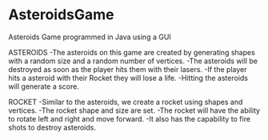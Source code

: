 # AsteroidsGame
Asteroids Game programmed in Java using a GUI

ASTEROIDS
-The asteroids on this game are created by generating shapes with a random size and a random number of vertices. 
-The asteroids will be destroyed as soon as the player hits them with their lasers.
-If the player hits a asteroid with their Rocket they will lose a life.
-Hitting the asteroids will generate a score. 

ROCKET
-Similar to the asteroids, we create a rocket using shapes and vertices. 
-The rocket shape and size are set.
-The rocket will have the ability to rotate left and right and move forward.
-It also has the capability to fire shots to destroy asteroids. 


